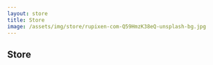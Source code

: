 ```yaml
---
layout: store
title: Store
image: /assets/img/store/rupixen-com-Q59HmzK38eQ-unsplash-bg.jpg
---
```


<div class="col-lg-12 text-center">
	<h2 class="section-heading text-uppercase">Store</h2>
</div>